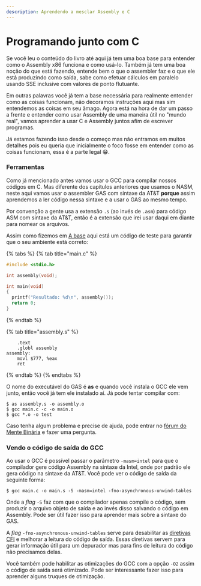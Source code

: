 ```yaml
---
description: Aprendendo a mesclar Assembly e C
---
```


# Programando junto com C

Se você leu o conteúdo do livro até aqui já tem uma boa base para entender como o Assembly x86 funciona e como usá-lo. Também já tem uma boa noção do que está fazendo, entende bem o que o assembler faz e o que ele está produzindo como saída, sabe como efetuar cálculos em paralelo usando SSE inclusive com valores de ponto flutuante.

Em outras palavras você já tem a base necessária para realmente entender como as coisas funcionam, não decoramos instruções aqui mas sim entendemos as coisas em seu âmago. Agora está na hora de dar um passo a frente e entender como usar Assembly de uma maneira útil no "mundo real", vamos aprender a usar C e Assembly juntos afim de escrever programas.

Já estamos fazendo isso desde o começo mas não entramos em muitos detalhes pois eu queria que inicialmente o foco fosse em entender como as coisas funcionam, essa é a parte legal 😁.

### Ferramentas

Como já mencionado antes vamos usar o GCC para compilar nossos códigos em C. Mas diferente dos capítulos anteriores que usamos o NASM, neste aqui vamos usar o assembler GAS com sintaxe da AT&T **porque** assim aprendemos a ler código nessa sintaxe e a usar o GAS ao mesmo tempo.

Por convenção a gente usa a extensão `.s` \(ao invés de `.asm`\) para código ASM com sintaxe da AT&T, então é a extensão que irei usar daqui em diante para nomear os arquivos.

Assim como fizemos em [A base](../a-base/) aqui está um código de teste para garantir que o seu ambiente está correto:

{% tabs %}
{% tab title="main.c" %}
```c
#include <stdio.h>

int assembly(void);

int main(void)
{
  printf("Resultado: %d\n", assembly());
  return 0;
}
```
{% endtab %}

{% tab title="assembly.s" %}
```
    .text
    .globl assembly
assembly:
    movl $777, %eax
    ret
```
{% endtab %}
{% endtabs %}

O nome do executável do GAS é **as** e quando você instala o GCC ele vem junto, então você já tem ele instalado aí. Já pode tentar compilar com:

```text
$ as assembly.s -o assembly.o
$ gcc main.c -c -o main.o
$ gcc *.o -o test
```

Caso tenha algum problema e precise de ajuda, pode entrar no [fórum do Mente Binária](https://www.mentebinaria.com.br/forums/) e fazer uma pergunta.

### Vendo o código de saída do GCC

Ao usar o GCC é possível passar o parâmetro `-masm=intel` para que o compilador gere código Assembly na sintaxe da Intel, onde por padrão ele gera código na sintaxe da AT&T. Você pode ver o código de saída da seguinte forma:

```text
$ gcc main.c -o main.s -S -masm=intel -fno-asynchronous-unwind-tables
```

Onde a _flag_ `-S` faz com que o compilador apenas compile o código, sem produzir o arquivo objeto de saída e ao invés disso salvando o código em Assembly. Pode ser útil fazer isso para aprender mais sobre a sintaxe do GAS.

A _flag_ `-fno-asynchronous-unwind-tables` serve para desabilitar as [diretivas CFI](https://sourceware.org/binutils/docs/as/CFI-directives.html) e melhorar a leitura do código de saída. Essas diretivas servem para gerar informação útil para um depurador mas para fins de leitura do código não precisamos delas.

Você também pode habilitar as otimizações do GCC com a opção `-O2` assim o código de saída será otimizado. Pode ser interessante fazer isso para aprender alguns truques de otimização.

